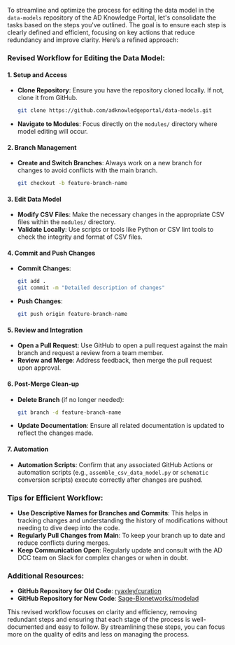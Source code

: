 To streamline and optimize the process for editing the data model in the `data-models` repository of the AD Knowledge Portal, let's consolidate the tasks based on the steps you've outlined. The goal is to ensure each step is clearly defined and efficient, focusing on key actions that reduce redundancy and improve clarity. Here’s a refined approach:

### Revised Workflow for Editing the Data Model:

#### 1. **Setup and Access**
   - **Clone Repository**: Ensure you have the repository cloned locally. If not, clone it from GitHub.
     ```sh
     git clone https://github.com/adknowledgeportal/data-models.git
     ```
   - **Navigate to Modules**: Focus directly on the `modules/` directory where model editing will occur.

#### 2. **Branch Management**
   - **Create and Switch Branches**: Always work on a new branch for changes to avoid conflicts with the main branch.
     ```sh
     git checkout -b feature-branch-name
     ```

#### 3. **Edit Data Model**
   - **Modify CSV Files**: Make the necessary changes in the appropriate CSV files within the `modules/` directory.
   - **Validate Locally**: Use scripts or tools like Python or CSV lint tools to check the integrity and format of CSV files.

#### 4. **Commit and Push Changes**
   - **Commit Changes**:
     ```sh
     git add .
     git commit -m "Detailed description of changes"
     ```
   - **Push Changes**:
     ```sh
     git push origin feature-branch-name
     ```

#### 5. **Review and Integration**
   - **Open a Pull Request**: Use GitHub to open a pull request against the main branch and request a review from a team member.
   - **Review and Merge**: Address feedback, then merge the pull request upon approval.

#### 6. **Post-Merge Clean-up**
   - **Delete Branch** (if no longer needed):
     ```sh
     git branch -d feature-branch-name
     ```
   - **Update Documentation**: Ensure all related documentation is updated to reflect the changes made.

#### 7. **Automation**
   - **Automation Scripts**: Confirm that any associated GitHub Actions or automation scripts (e.g., `assemble_csv_data_model.py` or `schematic` conversion scripts) execute correctly after changes are pushed.

### Tips for Efficient Workflow:

- **Use Descriptive Names for Branches and Commits**: This helps in tracking changes and understanding the history of modifications without needing to dive deep into the code.
- **Regularly Pull Changes from Main**: To keep your branch up to date and reduce conflicts during merges.
- **Keep Communication Open**: Regularly update and consult with the AD DCC team on Slack for complex changes or when in doubt.

### Additional Resources:

- **GitHub Repository for Old Code**: [ryaxley/curation](https://github.com/ryaxley/curation/tree/main/MODEL-AD)
- **GitHub Repository for New Code**: [Sage-Bionetworks/modelad](https://github.com/Sage-Bionetworks/modelad)

This revised workflow focuses on clarity and efficiency, removing redundant steps and ensuring that each stage of the process is well-documented and easy to follow. By streamlining these steps, you can focus more on the quality of edits and less on managing the process.